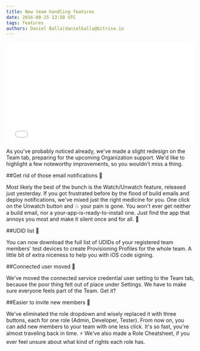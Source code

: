 ```yaml
---
title: New team handling features
date: 2016-08-25 13:58 UTC
tags: features
authors: Daniel Balla|danielballa@bitrise.io
---
```


<iframe src="//giphy.com/embed/bCd3nrE4UiJqg?hideSocial=true" width="100%" height="270" frameborder="0" class="giphy-embed" allowfullscreen=""></iframe>

As you've probably noticed already, we've made a slight redesign on the Team tab, preparing for the upcoming Organization support. We'd like to highlight a few noteworthy improvements, so you wouldn't miss a thing.

##Get rid of those email notifications 🙈

Most likely the best of the bunch is the Watch/Unwatch feature, released just yesterday. If you got frustrated before by the flood of build emails and deploy notifications, we've mixed just the right medicine for you. One click on the Unwatch button and 💥 your pain is gone. You won't ever get neither a build email, nor a your-app-is-ready-to-install one. Just find the app that annoys you most and make it silent once and for all. 🔫

##UDID list 📱

You can now download the full list of UDIDs of your registered team members' test devices to create Provisioning Profiles for the whole team. A little bit of extra niceness to help you with iOS code signing.

##Connected user moved 🚚

We've moved the connected service credential user setting to the Team tab, because the poor thing felt out of place under Settings. We have to make sure everyone feels part of the Team. Get it?

##Easier to invite new members 🙋

We've eliminated the role dropdown and wisely replaced it with three buttons, each for one role (Admin, Developer, Tester). From now on, you can add new members to your team with one less click. It's so fast, you're almost traveling back in time. ⚡️ We've also made a Role Cheatsheet, if you ever feel unsure about what kind of rights each role has.
